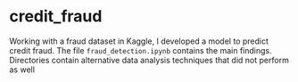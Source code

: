 # credit_fraud
Working with a fraud dataset in Kaggle, I developed a model to predict credit fraud. The file `fraud_detection.ipynb` contains the main findings. Directories contain alternative data analysis techniques that did not perform as well
